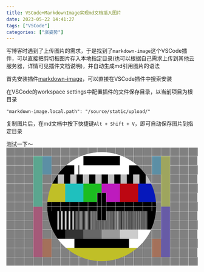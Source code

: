 ```yaml
---
title: VSCode+MarkdownImage实现md文档插入图片
date: 2023-05-22 14:41:27
tags: ["VSCode"]
categories: ["涨姿势"]
---
```


写博客时遇到了上传图片的需求，于是找到了`markdown-image`这个VSCode插件，可以直接把剪切板图片存入本地指定目录(也可以根据自己需求上传到其他云服务器，详情可见插件文档说明)，并自动生成md引用图片的语法

首先安装插件[markdown-image](https://marketplace.visualstudio.com/items?itemName=hancel.markdown-image)，可以直接在VSCode插件中搜索安装

在VSCode的workspace settings中配置插件的文件保存目录，以当前项目为根目录
```
"markdown-image.local.path": "/source/static/upload/"
```

复制图片后，在md文档中按下快捷键`Alt + Shift + V`，即可自动保存图片到指定目录

测试一下～
![picture](../static/upload/a14600c2d161efcef736b9e9fed86c8bb59751037fa97c79ec91367ebb70bad7.png)  
